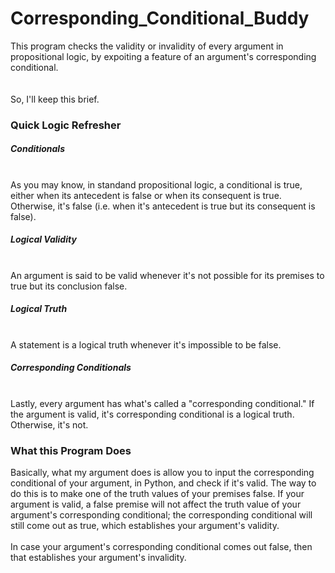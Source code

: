 # Corresponding_Conditional_Buddy
This program checks the validity or invalidity of every argument in propositional logic, by expoiting a feature of an argument's corresponding conditional.
</br>
</br>
</br>
So, I'll keep this brief. 
</br>
<h3>Quick Logic Refresher</h3>
<h5>Conditionals</h5>
</br>
As you may know, in standand propositional logic, a conditional is true, either when its antecedent is false or when its consequent is true. Otherwise, it's false (i.e. when it's antecedent is true but its consequent is false). 
</br>
<h5>Logical Validity</h5>
</br>
An argument is said to be valid whenever it's not possible for its premises to true but its conclusion false.
</br>
<h5>Logical Truth</h5>
</br>
A statement is a logical truth whenever it's impossible to be false. 
</br>
<h5>Corresponding Conditionals</h5>
</br>
Lastly, every argument has what's called a "corresponding conditional." If the argument is valid, it's corresponding conditional is a logical truth. Otherwise, it's not.
</br>
<h3>What this Program Does</h3>
Basically, what my argument does is allow you to input the corresponding conditional of your argument, in Python, and check if it's valid. The way to do this is to make one of the truth values of your premises false. If your argument is valid, a false premise will not affect the truth value of your argument's corresponding conditional; the corresponding conditional will still come out as true, which establishes your argument's validity.</br>
</br>
In case your argument's corresponding conditional comes out false, then that establishes your argument's invalidity.

  
